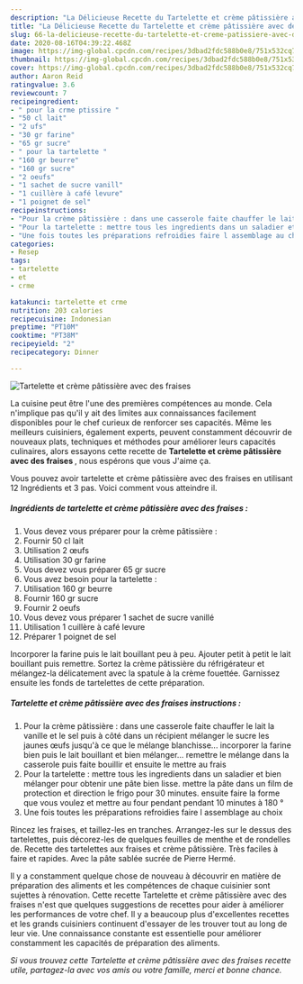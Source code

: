 ```yaml
---
description: "La Délicieuse Recette du Tartelette et crème pâtissière avec des fraises"
title: "La Délicieuse Recette du Tartelette et crème pâtissière avec des fraises"
slug: 66-la-delicieuse-recette-du-tartelette-et-creme-patissiere-avec-des-fraises
date: 2020-08-16T04:39:22.468Z
image: https://img-global.cpcdn.com/recipes/3dbad2fdc588b0e8/751x532cq70/tartelette-et-creme-patissiere-avec-des-fraises-photo-principale-de-la-recette.jpg
thumbnail: https://img-global.cpcdn.com/recipes/3dbad2fdc588b0e8/751x532cq70/tartelette-et-creme-patissiere-avec-des-fraises-photo-principale-de-la-recette.jpg
cover: https://img-global.cpcdn.com/recipes/3dbad2fdc588b0e8/751x532cq70/tartelette-et-creme-patissiere-avec-des-fraises-photo-principale-de-la-recette.jpg
author: Aaron Reid
ratingvalue: 3.6
reviewcount: 7
recipeingredient:
- " pour la crme ptissire "
- "50 cl lait"
- "2 ufs"
- "30 gr farine"
- "65 gr sucre"
- " pour la tartelette "
- "160 gr beurre"
- "160 gr sucre"
- "2 oeufs"
- "1 sachet de sucre vanill"
- "1 cuillère à café levure"
- "1 poignet de sel"
recipeinstructions:
- "Pour la crème pâtissière : dans une casserole faite chauffer le lait la vanille et le sel puis à côté dans un récipient mélanger le sucre les jaunes œufs jusqu&#39;à ce que le mélange blanchisse... incorporer la farine bien puis le lait bouillant et bien mélanger... remettre le mélange dans la casserole puis faite bouillir et ensuite le mettre au frais"
- "Pour la tartelette : mettre tous les ingredients dans un saladier et bien mélanger pour obtenir une pâte bien lisse. mettre la pâte dans un film de protection et direction le frigo pour 30 minutes. ensuite faire la forme que vous voulez et mettre au four pendant pendant 10 minutes à 180 °"
- "Une fois toutes les préparations refroidies faire l assemblage au choix"
categories:
- Resep
tags:
- tartelette
- et
- crme

katakunci: tartelette et crme 
nutrition: 203 calories
recipecuisine: Indonesian
preptime: "PT10M"
cooktime: "PT38M"
recipeyield: "2"
recipecategory: Dinner

---
```



![Tartelette et crème pâtissière avec des fraises](https://img-global.cpcdn.com/recipes/3dbad2fdc588b0e8/751x532cq70/tartelette-et-creme-patissiere-avec-des-fraises-photo-principale-de-la-recette.jpg)

La cuisine peut être l'une des premières compétences au monde. Cela n'implique pas qu'il y ait des limites aux connaissances facilement disponibles pour le chef curieux de renforcer ses capacités. Même les meilleurs cuisiniers, également experts, peuvent constamment découvrir de nouveaux plats, techniques et méthodes pour améliorer leurs capacités culinaires, alors essayons cette recette de <strong> Tartelette et crème pâtissière avec des fraises </strong>, nous espérons que vous J'aime ça.

<!--inarticleads1-->

Vous pouvez avoir tartelette et crème pâtissière avec des fraises en utilisant 12 Ingrédients et 3 pas. Voici comment vous atteindre il.

##### Ingrédients de tartelette et crème pâtissière avec des fraises :

1. Vous devez vous préparer  pour la crème pâtissière :
1. Fournir 50 cl lait
1. Utilisation 2 œufs
1. Utilisation 30 gr farine
1. Vous devez vous préparer 65 gr sucre
1. Vous avez besoin  pour la tartelette :
1. Utilisation 160 gr beurre
1. Fournir 160 gr sucre
1. Fournir 2 oeufs
1. Vous devez vous préparer 1 sachet de sucre vanillé
1. Utilisation 1 cuillère à café levure
1. Préparer 1 poignet de sel


Incorporer la farine puis le lait bouillant peu à peu. Ajouter petit à petit le lait bouillant puis remettre. Sortez la crème pâtissière du réfrigérateur et mélangez-la délicatement avec la spatule à la crème fouettée. Garnissez ensuite les fonds de tartelettes de cette préparation. 

<!--inarticleads2-->

##### Tartelette et crème pâtissière avec des fraises instructions :

1. Pour la crème pâtissière : dans une casserole faite chauffer le lait la vanille et le sel puis à côté dans un récipient mélanger le sucre les jaunes œufs jusqu&#39;à ce que le mélange blanchisse... incorporer la farine bien puis le lait bouillant et bien mélanger... remettre le mélange dans la casserole puis faite bouillir et ensuite le mettre au frais
1. Pour la tartelette : mettre tous les ingredients dans un saladier et bien mélanger pour obtenir une pâte bien lisse. mettre la pâte dans un film de protection et direction le frigo pour 30 minutes. ensuite faire la forme que vous voulez et mettre au four pendant pendant 10 minutes à 180 °
1. Une fois toutes les préparations refroidies faire l assemblage au choix


Rincez les fraises, et taillez-les en tranches. Arrangez-les sur le dessus des tartelettes, puis décorez-les de quelques feuilles de menthe et de rondelles de. Recette des tartelettes aux fraises et crème pâtissière. Très faciles à faire et rapides. Avec la pâte sablée sucrée de Pierre Hermé. 

<!--inarticleads1-->

<p>
Il y a constamment quelque chose de nouveau à découvrir en matière de préparation des aliments et les compétences de chaque cuisinier sont sujettes à rénovation. Cette recette Tartelette et crème pâtissière avec des fraises n'est que quelques suggestions de recettes pour aider à améliorer les performances de votre chef. Il y a beaucoup plus d'excellentes recettes et les grands cuisiniers continuent d'essayer de les trouver tout au long de leur vie. Une connaissance constante est essentielle pour améliorer constamment les capacités de préparation des aliments.
</p>

<p>
<i>Si vous trouvez cette Tartelette et crème pâtissière avec des fraises recette utile, partagez-la avec vos amis ou votre famille, merci et bonne chance.</i>
</p>
